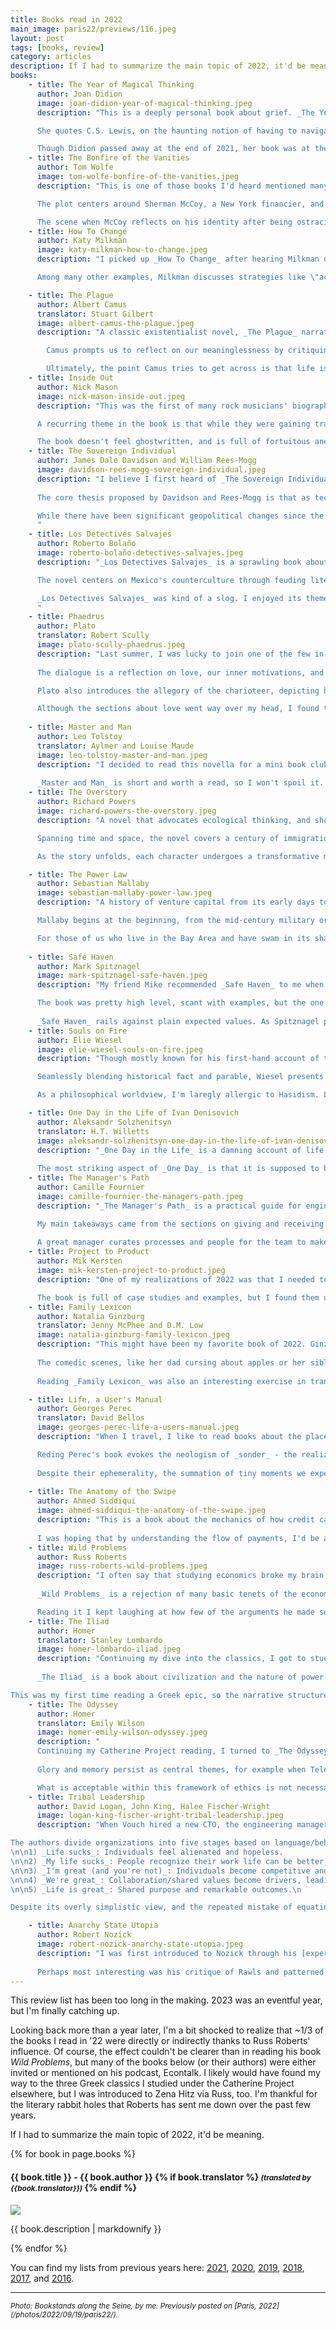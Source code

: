```yaml
---
title: Books read in 2022
main_image: paris22/previews/116.jpeg
layout: post
tags: [books, review]
category: articles
description: If I had to summarize the main topic of 2022, it'd be meaning.
books:
    - title: The Year of Magical Thinking
      author: Joan Didion
      image: joan-didion-year-of-magical-thinking.jpeg
      description: "This is a deeply personal book about grief. _The Year of Magical Thinking_ speaks to the raw emotions that follow Didion after the loss of her husband. As I read, I couldn't help but trace the parallels between Didion's telling of her husband John's death and my mom's experience (and, obviously, the whole family) coming to terms with my dad's passing. The suddenness, the recounting of the scene, the constant what-if's, and the sheer disorientation of becoming untethered from a life partner, all seemed too familiar.\n

      She quotes C.S. Lewis, on the haunting notion of having to navigate the world without a partner who's no longer there: \"So many roads lead thought to H. I set out on one of them. But now there's an impassable frontierpost across it. So many roads once; now so many cul de sacs.\"\n

      Though Didion passed away at the end of 2021, her book was at the top of my list before then. _The Year of Magical Thinking_ did not comfort me, nor did it bring me catharsis, but reading it somewhat clarified my thoughts on the complex and confusing experience of losing someone dear, and grieving, by letting me see it through someone else's eyes. This is a tough book."
    - title: The Bonfire of the Vanities
      author: Tom Wolfe
      image: tom-wolfe-bonfire-of-the-vanities.jpeg
      description: "This is one of those books I'd heard mentioned many times, but I had no idea what I was getting into as I started reading it. _The Bonfire of the Vanities_ is a novel set in the '80s that discusses the structure of society, with criss-crossing cuts of race, class, religion, occupations and more.\n

      The plot centers around Sherman McCoy, a New York financier, and his fall from grace after a hit-and-run. Much of _The Bonfire of the Vanities_ focuses on the distinction between reality and appearances, and how facts and intentions don't really matter when our actions are perceived as transgressions of a social contract. This is explicit in the journalistic treatment of McCoy and the judicial case that follows his accident, but also hinted at repeatedly throughout the story. For example in discussing the field of finance and its relationship with \"the real world,\" McCoy repeatedly struggles to explain how he brings value to the world as a bond trader. The value he creates is detached from the tangible, manifesting instead in the abstract movements dictated by the whims of the market. That is just another flavor of the same idea: others' perceptions affect our reality, and the value we ascribe to   things.\n

      The scene when McCoy reflects on his identity after being ostracized by friends and neighbors carries the central message of the book. After being arrested, McCoy realizes his life is only defined by others around him: \"Your self... is other people, all the people you’re tied to, and it’s only a thread.\" Our identity, our self-worth, [and our meaning](https://meltingasphalt.com/a-nihilists-guide-to-meaning/) are defined by others. I might do a longer blog post on this idea down the line."
    - title: How To Change
      author: Katy Milkman
      image: katy-milkman-how-to-change.jpeg
      description: "I picked up _How To Change_ after hearing Milkman on [Russ Roberts' podcast, Econtalk](https://www.econtalk.org/katy-milkman-on-how-to-change/). Roberts tends to be really skeptical of pop psychology, so I gave his positive review a heavier weight than usual. The book contains the self-help advice that you'd expect, but backed by repeated studies and theory. Milkman repackages these ideas into \"choice architecture,\" a systematic approach to how we present options to ourselves. She argues that much like economists and politicians think about governance and policy one level of abstraction up, so should we: not focusing on individual decisions, but the incentives we set up to make it easier to choose behaviors that are aligned with our goals.\n

      Among many other examples, Milkman discusses strategies like \"accountability partners\" and public commitments as ways to change our habits. She showcases replicated experiments on simple ideas like writing down our goals, or telling our friends what we're aiming at. She also explains how she coined the term \"temptation bundling\" to describe a behavior we're all familiar with: pairing a desirable activity (like watching TV or listening to podcasts) with a less desirable one (like exercising) in order to incentivize the latter. These approaches toward self-control are not particularly innovative, but it is useful to see them all listed back-to-back. Milkman does not pretend that these are one-size-fits-all, but instead suggests that we should mix and match the tools she presents to achieve real, permanent change."

    - title: The Plague
      author: Albert Camus
      translator: Stuart Gilbert
      image: albert-camus-the-plague.jpeg
      description: "A classic existentialist novel, _The Plague_ narrates the story of a small town suddenly affected by an epidemic that decimates its people. In a volume that feels all too familiar in the 2020s, Camus' characters' lives intersect with the outbreak in all sorts of uncomfortable ways. There's those whose life projects are stopped in their tracks, those who try to help others combat the plague directly, and some that only care about saving themselves at the expense of their neighbors.\n

        Camus prompts us to reflect on our meaninglessness by critiquing the institutions of government, church, and even journalism. He does not outright condemn these, but rather presents them as tools which humans use to grapple with the challenges of existence. He highlights the complexities of faith and the limitations of institutions when confronted with the harsh realities of suffering and death. _The Plague_ invites readers to reflect on the nature of faith, moral responsibility, and the potential for false hopes in the midst of existential crises.\n

        Ultimately, the point Camus tries to get across is that life is a succession of minor plagues that we must face. There is no new normal, just normal."
    - title: Inside Out
      author: Nick Mason
      image: nick-mason-inside-out.jpeg
      description: "This was the first of many rock musicians' biographies that I've read recently. Mason is one of the lesser-known founding members of Pink Floyd, and _Inside Out_ is his telling of the band's rise to fame. The original members, including Mason on the drums, met while they were architecture students in London. A good chunk of the book is devoted to their personal conflicts: lead guitarist Syd Barrett's deteriorating mental health, his successive replacement with David Gilmour, and the eventual tensions that broke the original crew.\n

      A recurring theme in the book is that while they were gaining traction, the bandmembers were not particularly aware of their significance within the broader music scene. Mason goes into detail explaining how the band's style evolved, from the early days exploring recording experimental pieces and focusing on moods to the flashy performances of their world tours. He also tells of the eccentricities he and others indulged in as the money started pouring in. Cars, island homes, and private studios went hand in hand with interpersonal conflict, and Mason isn't shy about sharing either side.\n

      The book doesn't feel ghostwritten, and is full of fortuitous anecdotes of what the band experienced on their way to the top. Some of those contingent moments really stayed with me, from the spontaneity with which they chose the name _Pink Floyd_, to the time that their van was broken into and Mason's mom lent them £200 to replace their equipment, or the time at Abbey Road Studios when the band realized they were recording next door to The Beatles and their producer Norman Smith was able to sneak Mason and friends in to see them record. The book honors its title, sharing many of the inside stories of a great band."
    - title: The Sovereign Individual
      author: James Dale Davidson and William Rees-Mogg
      image: davidson-rees-mogg-sovereign-individual.jpeg
      description: "I believe I first heard of _The Sovereign Individual_ in a tweet or HN thread that described it as having \"a startup idea on every page.\" While it didn't live up to my expectations in that sense, the future they speculate is a profoundly interesting unbundling of modern society, and it makes a great read. I'll grant that many of the ideas resonated with my own biases, but it'd be hard to argue they are not at least plausible.\n
      
      The core thesis proposed by Davidson and Rees-Mogg is that as technology advances, individuals are able to exercise greater control over their finances, and thus their lives. In short, they predict that the internet and encryption will reduce state visibility into people's wealth and income, to the point of the decline of traditional nation-states (see what I said about biases?). _The Sovereign Individual_ emphasizes privacy-preserving peer-to-peer technologies as tools to resist coercion in this new era, foreshadowing the eventual rise of cryptocurrency in the 2010s. It's hard to believe this book was first published in 1997.\n

      While there have been significant geopolitical changes since the book came out, the pace and extent of these shifts have not led to the predicted weakening. We have not yet seen the erosion of state authority pushed by the authors, but wealth preservation and tax avoidance techniques that were previously only available to the ultra-rich are now within the reach of many. Yes, this book panders to the crypto crowd. And yes, it stretches reality to fit with its libertarian tendencies. However, the vision and the foresight to write this 25 years ago are commendable.\n
      "
    - title: Los Detectives Salvajes
      author: Roberto Bolaño
      image: roberto-bolaño-detectives-salvajes.jpeg
      description: "_Los Detectives Salvajes_ is a sprawling book about a group of young poets and their adventures in the 1960s and '70s in Mexico. Reading it, I kept wanted to discuss the places and the people with my dad, who was a college student in Mexico City in the early '70s. Bolaño tells a self-discovery story as the group searches for meaning and identity as they live the rebellious spirit of the time. Through a wide cast of characters, the novel explores the transformative power of art and the chaos of life, while constantly blurring the lines between reality and fiction.\n

      The novel centers on Mexico's counterculture through feuding literary movements. It does so by telling individuals' deeply intertwined stories. The characters in the book are stand-ins for the author and his friends, while a few others are just representations of themselves - like Octavio Paz. With its fragmented and non-linear narrative, it reminded me of Córtazar's [_Rayuela_](/articles/2020/03/26/rayuela/). It heavily reflects the political and social upheavals of Latin America during the 20th century, including snapshots of the Mexican student movement and the dictatorship in Chile (where Bolaño is originally from).

      _Los Detectives Salvajes_ was kind of a slog. I enjoyed its themes, but between its length, its confusing narrative, and the deep cuts of Latin American history and literature, I doubt most people reading this blog would enjoy it.
      "
    - title: Phaedrus
      author: Plato
      translator: Robert Scully
      image: plato-scully-phaedrus.jpeg
      description: "Last summer, I was lucky to join one of the few in-person courses hosted by the [Catherine Project](https://catherineproject.org) reading Plato with Zena Hitz and a few folks at the [Berkeley Institute](https://www.binst.org/). Phaedrus was my first ever foray into Greek classics, and I probably would not have jumped in without their guidance.\n
      
      The dialogue is a reflection on love, our inner motivations, and the nature of knowledge. It kicks off with an almost modern discussion about the difference between speech (a proxy for knowledge) and the written word. Phaedrus had heard Lysias speak, and Socrates asks him to recite his speech. Phaedrus holds a written copy of the speech, and the distinction between the original and his adapted versions take center stage. The dialogue discusses whether speechmaking is good or shameful, and whether being able to repeat something is the same as _knowing_ it. Socrates looks down on rote memorization, while at the same time seeming to equate it to writing.\n

      Plato also introduces the allegory of the charioteer, depicting human souls as being composed of three parts: a charioteer who represents reason and intellect, a white horse who represents our virtuous side, and a dark horse who represents our base desires. While the allegory implies a Manichean dichotomy of good and evil, at surface level it is about discipline and self-control. In our group, the analysis quickly turned recursive: does the charioteer have his own set of horses and charioteer? Do the horses? Without trying hard, the conversation devolved into an argument on free will.\n

      Although the sections about love went way over my head, I found the rest of the discussion intriguing, particularly after the third speech. The fact that these dialogues were recorded nearly 2400 years ago and continue to resonate today speaks to the timeless nature of human inquiry and our philosophical questions about knowledge, morality, and reality."
      
    - title: Master and Man
      author: Leo Tolstoy
      translator: Aylmer and Louise Maude
      image: leo-tolstoy-master-and-man.jpeg
      description: "I decided to read this novella for a mini book club that Russ Roberts hosted on Econtalk. The story centers around a wealthy landowner and his servant, who set out on a journey to a neighboring village for a business deal during the winter. As the weather worsens, they get lost in a blizzard. The landowner's greed and self-interest are exemplified in his relation with his family as well as his shady business dealings. His attitude contrasts starkly with the servant's humble nature as they face the storm together.\n
      
      _Master and Man_ is short and worth a read, so I won't spoil it. The [conversation](https://www.econtalk.org/richard-gunderman-on-greed-adam-smith-and-leo-tolstoy/) between Roberts and his guest Richard Gunderman is a wonderful exploration of morality, values, and meaning. In classic Econtalk fashion, they discuss the characters' actions by reflecting on Russ's favorite Smith quote — \"Man naturally desires, not only to be loved, but to be lovely\" — and how Smith's notion of love relates to self-interest. In a Hobbesian state of nature, we may act generously, not solely out of pure altruism, but because being seen as generous makes us more likable or respectable. Our actions are influenced by our desire for social approval and the way we wish to be perceived by our peers. Tolstoy's story, on the other hand, highlights the Smithian view, where humans can go beyond the simple second order effects and realize the value of selflessness beyond mere social approval, understanding that genuine generosity can lead to a richer, more meaningful life. Tolstoy's story challenges us to reflect on our own motivations and the true nature of our actions."
    - title: The Overstory
      author: Richard Powers
      image: richard-powers-the-overstory.jpeg
      description: "A novel that advocates ecological thinking, and shows we are often connected in unexpected ways. Powers narrates the story of seemingly disparate characters, whose lives are gradually revealed to be intertwined through their connection to trees. While the themes are clearly about conservation and sustainability, _The Overstory_ felt fresh and interesting, not preachy.\n

      Spanning time and space, the novel covers a century of immigration stories, local and global. Powers' book paints a vivid image of the US melting pot – from great-great-great grandpa Hoel planting trees after moving to the US from Norway, to that of Winston Ma fleeing China and raising his family here, or Neelay Mehta growing up in Silicon Valley. At times, the connections seem too contrived, and some of the story lines extreme, but they remain plausible within the narrative.\n

      As the story unfolds, each character undergoes a transformative moment that links them to the natural world and to one another, awakening their sense of responsibility towards the world we live in. We're all linked, and _The Overstory_ serves as a powerful reminder of the interconnectedness of life."

    - title: The Power Law
      author: Sebastian Mallaby
      image: sebastian-mallaby-power-law.jpeg
      description: "A history of venture capital from its early days to the present, _The Power Law_ explores the impact of this growing segment of the fiancial world on the technology industry and the economy as a whole. In its opening pages, Mallaby explains \"the Valley’s most bracing creed: the belief that most social problems can be ameliorated by technological solutions, if only inventors can be goaded to be sufficiently ambitious.\" He continues, \"Venture capital was not merely a business; it was a mindset, a philosophy, a theory of progress.\" This idea is [alive and well today](https://www.theatlantic.com/science/archive/2019/07/we-need-new-science-progress/594946/) and its echoes still run through the Valley.\n

      Mallaby begins at the beginning, from the mid-century military origin of research in the Santa Clara Valley region of California when it was all oranges and almond trees, the infamous [Traitorous Eight](https://en.wikipedia.org/wiki/Traitorous_eight), and their financiers, Thomas J. Davis Jr. and Arthur Rock. He continues through venture's greatest hits, from Apple and Venrock to Genentech and Kleiner Perkins. Eventually, he gets past the star-eyed nostalgia and covers more recent homeruns like Google and Facebook, as well as its flops like WeWork or Theranos.\n

      For those of us who live in the Bay Area and have swam in its shark infested waters, the book is in no way shocking. It's a story about a white boys club paying attention to their bottom line. However, reading the re-telling of specific deals with their details and close calls is edifying. Ideas that in retrospect seem obvious, like the partnership structure of most VC firms, had to be figured out. Mallaby walks through may of these in this book. I'm convinced that the risk taking ethos of venture has been a net positive in the world, and _The Power Law_ provides a good way to grasp its roots."
    
    - title: Safe Haven
      author: Mark Spitznagel
      image: mark-spitznagel-safe-haven.jpeg
      description: "My friend Mike recommended _Safe Haven_ to me when we were both still at Vouch. Spitznagel is one of Nassim Taleb's collaborators, and _Safe Haven_ merges a lot of insurance and investing topics, taking a pretty deep dive into the barbell investment theory that Taleb popularized. The book is about investing in tail risk hedging strategies to avoid ruin, which should not seem like a coincidence if you've read Taleb.\n

      The book was pretty high level, scant with examples, but the one takeaway I got from it was to think about investment projects by using geometric instead of arithmetic means. Spitznagel uses the example of a sailing company going on repeated trips and reinvesting his gains with and without insurance on their ships to illustrate this idea. Paying a small cost to insure each trip means that on average there's a smaller chance of ending up with zero returns to reinvest halfway through. _Arithmetic returns_ are calculated by adding up the individual returns for each period and dividing by the number of periods. _Geometric returns_, on the other hand, are calculated by multiplying all the returns together and then taking the nth root. This simple difference allows us to account for compounding effects.  By using a cost-effective risk-mitigation strategy, investors can reduce the overall volatility of their portfolio and increase its geometric average return, which can lead to higher long-term returns even if the arithmetic average return is lower. \n
      
      _Safe Haven_ rails against plain expected values. As Spitznagel points out, \"You get what you get, not what you expect.\" For most people, this is probably not a book worth reading, but that one insight alone is extremely valuable."
    - title: Souls on Fire
      author: Elie Wiesel
      image: elie-wiesel-souls-on-fire.jpeg
      description: "Though mostly known for his first-hand account of the horrors of the Holocaust, Elie Wiesel's later work explores the Jewish experience more broadly. In _Souls on Fire_, he leans on his upbringing in the Hasidic community of Sighet, Romania, and opens a window into the world of Hasidism. Hasidic thought emerged in Eastern Europe in the 18th century. Spearheaded by the Baal Shem Tov as a reaction to the academic elitism of the Jewish establishment, Hasidism intended to make Jewish spirituality accessible to the masses, encouraging a disintermediated personal connection between God and every Jew. The book is a collection of tales of the movement's founders and followers, including light commentary aimed at the modern reader.\n

      Seamlessly blending historical fact and parable, Wiesel presents how these communities saw themselves, and how their spiritual leaders inspired hope in a turbulent context. The leaders are portrayed not just as religious figures, but as therapists and advisors, bridging esoteric religious ideas to universal human experiences.\n

      As a philosophical worldview, I'm laregly allergic to Hasidism. Like other flavors of what has become Jewish orthodoxy, it stands in opposition to much of scientific rationality, welcoming contradiction and mystery as a natural part of human existence. At the same time, Hasidism also highlights the relationships between people as a central value, emphasizing family, community, and the role of the [rebbe](https://en.wikipedia.org/wiki/Rebbe) as a sage whose experience and wisdom guides others. Wiesel points out that \"the Baal Shem's major concern was to create links at every level. To him, everything that brought people together and consolidated the community was good; everything that sowed discord was bad. [...] Man's role is to mitigate solitude; whoever opts for solitude chooses the side of death.\" The idea that we derive value and meaning from community and interconnectedness is clearly present in the book. Engaging in acts of kindness and justice for the sake of community-building, as opposed to some divine objective good, resonates with me, and the selection in his anthology shows that it resonated with Wiesel, too."

    - title: One Day in the Life of Ivan Denisovich
      author: Aleksandr Solzhenitsyn
      translator: H.T. Willetts
      image: aleksandr-solzhenitsyn-one-day-in-the-life-of-ivan-denisovich.jpeg
      description: "_One Day in the Life_ is a damning account of life in the Soviet Gulag system. The novella follows its namesake on a single day in his ten-year imprisonment in a Soviet labor camp. Wrongfully accused of espionage after being captured by the Germans during WWII, the main character endures the grueling routines, scarce food, and harsh conditions along with his fellow inmates. The book remarkably passed Soviet censorship and was published in 1962, revealing the extent of human suffering under Stalinist repression in the camps. Laying out the oppressive nature of the regime in great detail, I'm surprised that the Russians allowed it to reach the public, and even more suprised that Solzhenitsyn would be brave enough to submit it to a publisher.\n
      
      The most striking aspect of _One Day_ is that it is supposed to be a narration of a single unremarkable day. Where we see brutality and intensity we are really supposed to be shown what was normal for Ivan, ordinary moments in any _zek_'s life. To an extent, this is Solzhenitsyn telling his own story, and that of the people he met in the camp. Reading it made me want to bump _The Gulag Archipelago_ a few slots in the queue."
    - title: The Manager's Path
      author: Camille Fournier
      image: camille-fournier-the-managers-path.jpeg
      description: "_The Manager's Path_ is a practical guide for engineers growing into managers. Drawing on her experience as a technical leader, Fournier offers actionable advice for each stage of management. The book is structured like a ladder, starting with an individual contributor learning to be managed and managing up, covering fundamental aspects of Silicon Valley management culture like 1-1 meetings, skip-levels, feedback, and career growth. It quickly transitions into mentoring, tech leading, and managing individuals, teams, and eventually multiple teams and managers. She addresses the challenge of choosing the IC or management tracks, and the skills needed for each. Having chosen the manager track myself, I found her commentary on debugging dysfunctional teams and people drama to be quite relatable. While she discusses senior leadership and strategic priorities, this section felt more obligatory than insightful.\n

      My main takeaways came from the sections on giving and receiving feedback, and making sure team members trust you enough to express their goals or seek guidance in discovering them. She also had very strong views on culture and leadership, pointing to Andy Grove's take on a manager's cultural values as guideposts for their team decisions. Doubling down on that idea, she writes about Apple employees invoking _the spirit of Steve Jobs_ as a way to \"argue for and against decisions, as a compass for what the organization should be doing.\" Having been in those rooms, with those people invoking that spectre, I can attest to the power of that idea. Culture is mimetic.\n
      
      A great manager curates processes and people for the team to make better decisions with less effort. Fournier's book is good for those considering the management track, or looking to grow within the role by paying attention to the human side of team-building."
    - title: Project to Product
      author: Mik Kersten
      image: mik-kersten-project-to-product.jpeg
      description: "One of my realizations of 2022 was that I needed to get stronger at product. In retrospect, _Project to Product_ was not a good choice to level up there. The book focused on larger organizations and how to transition them to develop software using Kersten's framework on \"value streams,\" an idea that just didn't stick with me. According to Kersten, while standard software development focuses on delivering discrete features efficiently, in either agile or waterfall-like project management styles, value stream-oriented development prioritizes the continuous delivery of value across the entire lifecycle of a product. It was unclear how this would be different from well managed agile where all activities across teams are aligned to maximize business outcomes.\n

      The book is full of case studies and examples, but I found them unrelatable. There was a whole section about Boeing and why taking risks there is discouraged, which was memorable because it reminded me a bit of certain aspects of Apple's culture. Beyond that, I didn't have many takeaways, as the lessons were not novel enough to make the book engaging. I was hoping for more practical advice on how to make product decisions, but instead got a consultants' reframing of lean manufacturing ideas applied to old software firms. In the end, I ended up giving it away to a friend at Boeing who was dealing with the specific issues covered in that section after being promoted to management. I hope it was more useful to her than it was to me."
    - title: Family Lexicon
      author: Natalia Ginzburg
      translator: Jenny McPhee and D.M. Low
      image: natalia-ginzburg-family-lexicon.jpeg
      description: "This might have been my favorite book of 2022. Ginzburg writes about her family life growing up in an atheist Italian home with mixed Jewish/Catholic roots during the rise of fascism. Mixing fiction and memoir, Ginzburg weaves narratives at two levels, taking us through mundane moments with neighbors and family friends that defined her early life, while also zooming out to the broader political context surrounding her family.\n
      
      The comedic scenes, like her dad cursing about apples or her siblings fighting over nothing at the dinner table, are counterbalanced by tense episodes when the fascist backdrop comes to the surface. Some are subtle, like the notes of German trucks coming and going, or the self-censorship depending of which acquaintances were around. Others are much more explicit, like when the author describes how her brother Mario escapes the fascists by jumping in a river and swimming across to Switzerland, or more poignantly how after moving to Rome she writes as a side comment: \"Leone was the editor of a clandestine newspaper and was never home. They arrested him twenty days after our arrival and I never saw him again.\" Such stark illustrations of the harsh reality of life under a repressive regime, and the toll it took on those who opposed it, are layered with lighthearted scenes at home, a sad reality of mid century Europe which the author masterfully narrates.\n
      
      Reading _Family Lexicon_ was also an interesting exercise in translation. I worked through it with Hannah, often skipping back and forth between the Jenny McPhee's 2017 translation and D.M. Low's 1967 version. It was curious to see which sayings were translated the same way word for word, and which ones were slightly different. Ginzburg's portrayal of family dynamics feels intimate, dotted with inside jokes and sayings that reminded me of my own family's unique and nonsensical recurring phrases."

    - title: Life, a User's Manual
      author: Georges Perec
      translator: David Bellos
      image: georges-perec-life-a-users-manual.jpeg
      description: "When I travel, I like to read books about the places I'm visiting. As we planned [our Paris trip](/photos/2022/09/19/paris22/) I picked up this book based on its translator David Bellos' [own review](https://fivebooks.com/best-books/french-novels-david-bellos/), which called it one of the top five French novels ever. _Life, a User's Manual_ is a post-modern novel about impermanence, told through puzzles and filled with layers of complex structure. The book is set in a Parisian apartment building, with each chapter dedicated to a different room, its inhabitants, and the objects within it. The characters and their stories are interwoven throughout the building, along with the city, and their history over decades.\n

      Reding Perec's book evokes the neologism of _sonder_ - the realization that each random passerby is living a life as vivid and complex as your own. The apparent protagonist helping us thread the story is Bartlebooth, an eccentric millionaire whose life project is to travel the world, create watercolors, and then turn them into puzzles which he solves and destroys. However, on closer reading it's clear that there is no main character, and that it's the building itself that we're supposed to be paying attention to. The building is a fractal of the city around it, which in turn is a microcosm of the world at large. The more you read about one character's life the more you understand the overarching story that Perec is trying to tell us about the others, and the fleeting experience of life. Perec highlights the accumulation of mundane, seemingly insignificant aspects of daily life as rich with complexity and meaning. These details, immaterial on their own, shape and form our lives. In a way, this can be read as a positive example of the idea that Solzhenitsyn highlights when describing Ivan Denisovich's grim ordinary day as I noted above.\n
      
      Despite their ephemerality, the summation of tiny moments we experience _are_ our lives."
    
    - title: The Anatomy of the Swipe
      author: Ahmed Siddiqui
      image: ahmed-siddiqui-the-anatomy-of-the-swipe.jpeg
      description: "This is a book about the mechanics of how credit cards work. It breaks down the complex steps that make up a transaction, from a card being swiped to the funds settling on the seller's account. Exposing merchants, banks, payment processors, and even companies that make and operate card terminals, Siddiqui reveals a layered architecture of intermediaries that is invisible to most consumers. After reading Payment Systems in the US the previous year, and being disappointed with the lack of detail, fintech Twitter was quick to recommend this book. It was closer but still not the explainer I wanted.\n
      
      I was hoping that by understanding the flow of payments, I'd be able to identify a leverage point or a bottleneck, obvious spots to improve the consumer or merchant experience. There are startup ideas buried in _The Anatomy of the Swipe_, but nothing got me excited enough to go further down the payments rabbit hole."
    - title: Wild Problems
      author: Russ Roberts
      image: russ-roberts-wild-problems.jpeg
      description: "I often say that studying economics broke my brain. As hinted above, there are few contemporary thinkers who have shaped my worldview as much as Russ Roberts. This book is the crystallization of Russ's struggle unbreaking his own brain, and helping others like me undo the damage of homo-economicus-style thinking while keeping valuable lessons from the field.\n
      
      _Wild Problems_ is a rejection of many basic tenets of the economics culture Roberts grew up in. Studying at the University of Chicago under Gary Becker, Russ was steeped in the rational actor model, where every decision could be boiled down to cost-benefit analyses and utility maximization. However, Roberts challenges this reductionist view, arguing that life’s most significant decisions — whom to marry, whether to have children, what career to pursue, etc. — are inherently \"wild problems\" that cannot be solved with straightforward NPV maximization. He advocates for embracing uncertainty and complexity, recognizing that big decisions are so deeply intertwined with our values and identities that they defy rational analysis. Instead of seeking optimal outcomes, Roberts encourages readers to focus on the process of decision-making itself, embracing the journey and the growth that comes from grappling with life’s toughest choices. Ultimately, we are a product of the sequence of decisions we make in life.\n

      Reading it I kept laughing at how few of the arguments he made seemed novel. I have listened to hundreds of episodes of his podcast, _Econtalk_, and internalized many of those ideas into my day to day life. Russ seamlessly weaves personal anecdotes, philosophical insights, and diverse thinkers' views to illustrate his points, making the book both intellectually stimulating and relatable."
    - title: The Iliad
      author: Homer
      translator: Stanley Lombardo
      image: homer-lombardo-iliad.jpeg
      description: "Continuing my dive into the classics, I got to study _The Iliad_ with Jonathan Fine and the Catherine Project and captured some thoughts and snippets along the way on [this Twitter thread](https://twitter.com/avyfain/status/1574984874263396352). The ancient Greek poem tells the story of the Trojan War, focusing on Achilles and his rage after being dishonored by Agammemnon. I decided to read [the Lombardo translation](https://archive.nytimes.com/www.nytimes.com/books/97/07/20/reviews/970720.20mendelt.html), which aims for a contemporary tone, and playfully uses as its cover an image of Allied soldiers landing at a Normandy beach, pointing to the book's enduring relevance.\n
      
      _The Iliad_ is a book about civilization and the nature of power. The interplay between fate, the Gods' desires, and human free will drives the narrative in this ancient classic. The blurred lines between gods and humans fascinated me throughout. Zeus and his pantheon often come across as superpowered humans, not omnipotent gods, meddling in mortal affairs for their own amusement or agenda with their own hopes and intentions. Gods interact with humans yet remain apart, wielding control over fate and embodying power beyond mortal reach. This creates a constant tension between divine intervention and human agency, setting a clear power hierarchy and a rough sketch of what humans can strive for.\n

This was my first time reading a Greek epic, so the narrative structure of _the Iliad_ took some getting used to. Homer's use of repetition — often repeating messages word-for-word — likely reflects its origin in oral tradition, but also serves as a powerful literary device to show chains of trust and access between characters. The occasional narrator shifts, sometimes even jumping in time to narrate future events, add layers of complexity to the storytelling. These features, along with the graphic depictions of violence and the intimate portrayal of relationships (like the ambiguous nature of Achilles and Patroclus' bond) make the book feel both alien and surprisingly modern. The deeper philosophical questions raised by the text — the human desire for legacy, the us vs. them mentality that drives the conflict, and our endless search for meaning — resonate today and still shape our culture. Achilles' existential crisis in Book 9 captures this perfectly: \"It doesn't matter if you stay in camp or fight– / In the end, everybody comes out the same. / Coward and hero get the same reward: / You die whether you slack off or work.\" This proto-nihilistic view contrasts sharply with the heroic ideal of eternal fame that permeates the epic, exemplified by Hector's desire for a glorious death to be remembered for generations. And here we are, discussing both their lives, 3200 years later."
    - title: The Odyssey
      author: Homer
      translator: Emily Wilson
      image: homer-emily-wilson-odyssey.jpeg
      description: "
      Continuing my Catherine Project reading, I turned to _The Odyssey_. As a sequel to _The Iliad_, it shifts focus from the Trojan War to Odysseus' homecoming journey. Its tone is notably subtler, offering a more nuanced portrayal of its characters and less intense storytelling. _The Odyssey_'s non-linear narrative was unexpected, with Odysseus' trip revealed in fragments through others' narratives. The [same Twitter thread](https://twitter.com/avyfain/status/1588696462380400645) strings a few of my thoughts as I read.\n
      
      Glory and memory persist as central themes, for example when Telemachus laments his father ending up \"nameless and unknown\" (1.236), reflecting a fear of obscurity in ancient Greek culture. However, it might also have to do with the concept of Xenia, their code of hospitality, which is highlighted early and often. Xenia is showcased repeatedly in the first few books, demonstrating how friends and strangers are treated when they show up as guests. People are treated better when their ancestors or themselves had previously hosted the relatives of those who now have to do the hosting, explaining the centrality of glory and memory as vehicles for reciprocity. The consequences of violating these ethics are also obvious in the narrative, as seen in the suitors' abuse of Telemachus and Penelope's hospitality, and in the scenes where Odysseus visits Circe, the Lotus-eaters and the Cyclops.\n

      What is acceptable within this framework of ethics is not necessarily what a modern reader expects. Odysseus' cunning nature and his pride in deception are central to his character, and to the story. His ability to navigate challenges through language games showcases his resourcefulness, and is repeatedly celebrated, but raises moral questions. The book shifts to a moralizing tone in later books, with the narrator directly addressing the audience with lessons, contrasting earlier parables' open ended nature. Scenes from _The Odyssey_  like the encounter with the Sirens, navigating between Scylla and Charybdis, and Odysseus' final return are so deeply ingrained in our culture that it's hard to read them without retrojecting meaning into them from modern works. Adventures far from home and homecoming are themes that resonate across time, making reading _The Odyssey_ fun and relatable, but more importantly it lets us have a glimpse into the earliest forms of shared values in society."
    - title: Tribal Leadership
      author: David Logan, John King, Halee Fischer-Wright
      image: logan-king-fischer-wright-tribal-leadership.jpeg
      description: "When Vouch hired a new CTO, the engineering managers had an offsite to plan for upcoming growth challenges. _Tribal Leadership_ was the lens he provided to guide the conversation. In the book, a \"tribe\" refers to a group of 20 to 150 people working together closely. As we grew, we'd started forming subgroups with different mentalities and behaviors. While the team was small enough to knew each other's roles, the leadership team had to understand and leverage these tribal fractures to maintain a cohesive, high-performing culture.\n

The authors divide organizations into five stages based on language/behavior:
\n\n1) _Life sucks_: Individuals feel alienated and hopeless.
\n\n2) _My life sucks_: People recognize their work life can be better, but are apathetic and disengaged.
\n\n3) _I'm great (and you're not)_: Individuals become competitive and focus on their own achievements.
\n\n4) _We're great_: Collaboration/shared values become drivers, leading to higher productivity.
\n\n5) _Life is great_: Shared purpose and remarkable outcomes.\n

Despite its overly simplistic view, and the repeated mistake of equating work-life/life-life, the book gave the EMs a shared language to address team challenges. It's a useful resource for understanding team dynamics, but not a must-read starting point."

    - title: Anarchy State Utopia
      author: Robert Nozick
      image: robert-nozick-anarchy-state-utopia.jpeg
      description: "I was first introduced to Nozick through his [experience machine thought experiment](https://en.wikipedia.org/wiki/Experience_machine), which was the reason I put this book on my list years ago. I knew the book would cover much more ground, but was really surprised when I realized the _experience machine_ is a side comment on a side comment, spanning barely a couple of pages. _Anarchy State Utopia_ is a treatise on libertarianism, trying to argue for it from first principles by hypothesizing the rise of early societies as they evolved out of a Hobbesian state of nature. In Nozick's own words, \"The nature of the state, its legitimate functions and its justifications, if any, is the central concern of this book.\" While I agreed broadly with his perception of individual rights and the importance of personal autonomy, not surprisingly, Nozick leans further into libertarianism than me.\n
      
      Perhaps most interesting was his critique of Rawls and patterned principles of justice, which argues that enforcing a specific distributive pattern fails to respect individual autonomy and choices. I often refer to Rawls' [original position](https://en.wikipedia.org/wiki/Veil_of_ignorance) theory, so it was useful to read a strong takedown. Nozick's critique of coercion, paternalism, and redistributive policies further solidifies his argument for a minimal state. In short, he believes that coercive measures and paternalistic policies infringe upon individual rights and autonomy, and that patterned principles of distributive justice fail to respect the choices of individuals, leading to a static and rigid society. Instead, Nozick envisions a meta-utopia, a framework where diverse utopian experiments can coexist, allowing people to live according to their own values and preferences. Honestly, many of the arguments went over my head, so I hope I can go deeper on a second read."
---
```


This review list has been too long in the making. 2023 was an eventful year, but I'm finally catching up. 

Looking back more than a year later, I'm a bit shocked to realize that ~1/3 of the books I read in '22 were directly or indirectly thanks to Russ Roberts' influence. Of course, the effect couldn't be clearer than in reading his book _Wild Problems_, but many of the books below (or their authors) were either invited or mentioned on his podcast, Econtalk. I likely would have found my way to the three Greek classics I studied under the Catherine Project elsewhere, but I was introduced to Zena Hitz via Russ, too. I'm thankful for the literary rabbit holes that Roberts has sent me down over the past few years.

If I had to summarize the main topic of 2022, it'd be meaning.

{% for book in page.books %}
  <div class="book-review" id="{{book.title | downcase | replace: ' ', '-'}}">
  <h4>{{ book.title }} - {{ book.author }}
    {% if book.translator %}
      <small><i>(translated by {{book.translator}})</i></small>
    {% endif %}
  </h4>
  <img class="book-cover book-border" src="{{ site.image_path }}books/{{ book.image }}">
  <p>{{ book.description | markdownify }}</p>
  </div>

{% endfor %}

You can find my lists from previous years here: [2021](/articles/2022/11/20/books/), [2020](/articles/2021/01/08/books/), [2019](/articles/2020/02/09/books/), [2018](/articles/2019/02/14/books/), [2017](/articles/2018/01/07/books/), and [2016](/articles/2017/01/06/books/).

<hr>
<small><em>Photo: Bookstands along the Seine, by me. Previously posted on [Paris, 2022](/photos/2022/09/19/paris22/).</em></small>
